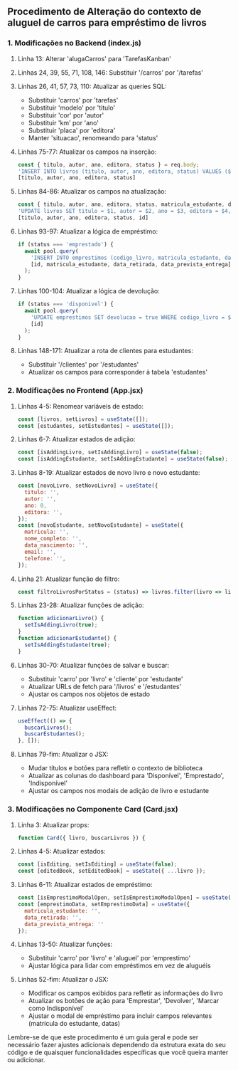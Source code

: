 
## Procedimento de Alteração do contexto de aluguel de carros para empréstimo de livros

### 1. Modificações no Backend (index.js)

1. Linha 13: Alterar 'alugaCarros' para 'TarefasKanban'

2. Linhas 24, 39, 55, 71, 108, 146: Substituir '/carros' por '/tarefas'

3. Linhas 26, 41, 57, 73, 110: Atualizar as queries SQL:
   - Substituir 'carros' por 'tarefas'
   - Substituir 'modelo' por 'titulo'
   - Substituir 'cor' por 'autor'
   - Substituir 'km' por 'ano'
   - Substituir 'placa' por 'editora'
   - Manter 'situacao', renomeando para 'status'

4. Linhas 75-77: Atualizar os campos na inserção:
   ```javascript
   const { titulo, autor, ano, editora, status } = req.body;
   'INSERT INTO livros (titulo, autor, ano, editora, status) VALUES ($1, $2, $3, $4, $5) RETURNING *',
   [titulo, autor, ano, editora, status]
   ```

5. Linhas 84-86: Atualizar os campos na atualização:
   ```javascript
   const { titulo, autor, ano, editora, status, matricula_estudante, data_retirada, data_prevista_entrega } = req.body;
   'UPDATE livros SET titulo = $1, autor = $2, ano = $3, editora = $4, status = $5 WHERE codigo = $6 RETURNING *',
   [titulo, autor, ano, editora, status, id]
   ```

6. Linhas 93-97: Atualizar a lógica de empréstimo:
   ```javascript
   if (status === 'emprestado') {
     await pool.query(
       'INSERT INTO emprestimos (codigo_livro, matricula_estudante, data_retirada, data_prevista_entrega) VALUES ($1, $2, $3, $4)',
       [id, matricula_estudante, data_retirada, data_prevista_entrega]
     );
   }
   ```

7. Linhas 100-104: Atualizar a lógica de devolução:
   ```javascript
   if (status === 'disponivel') {
     await pool.query(
       'UPDATE emprestimos SET devolucao = true WHERE codigo_livro = $1 AND devolucao = false',
       [id]
     );
   }
   ```

8. Linhas 148-171: Atualizar a rota de clientes para estudantes:
   - Substituir '/clientes' por '/estudantes'
   - Atualizar os campos para corresponder à tabela 'estudantes'

### 2. Modificações no Frontend (App.jsx)

1. Linhas 4-5: Renomear variáveis de estado:
   ```javascript
   const [livros, setLivros] = useState([]);
   const [estudantes, setEstudantes] = useState([]);
   ```

2. Linhas 6-7: Atualizar estados de adição:
   ```javascript
   const [isAddingLivro, setIsAddingLivro] = useState(false);
   const [isAddingEstudante, setIsAddingEstudante] = useState(false);
   ```

3. Linhas 8-19: Atualizar estados de novo livro e novo estudante:
   ```javascript
   const [novoLivro, setNovoLivro] = useState({
     titulo: '',
     autor: '',
     ano: 0,
     editora: '',
   });
   const [novoEstudante, setNovoEstudante] = useState({
     matricula: '',
     nome_completo: '',
     data_nascimento: '',
     email: '',
     telefone: '',
   });
   ```

4. Linha 21: Atualizar função de filtro:
   ```javascript
   const filtroLivrosPorStatus = (status) => livros.filter(livro => livro.status === status);
   ```

5. Linhas 23-28: Atualizar funções de adição:
   ```javascript
   function adicionarLivro() {
     setIsAddingLivro(true);
   }
   function adicionarEstudante() {
     setIsAddingEstudante(true);
   }
   ```

6. Linhas 30-70: Atualizar funções de salvar e buscar:
   - Substituir 'carro' por 'livro' e 'cliente' por 'estudante'
   - Atualizar URLs de fetch para '/livros' e '/estudantes'
   - Ajustar os campos nos objetos de estado

7. Linhas 72-75: Atualizar useEffect:
   ```javascript
   useEffect(() => {
     buscarLivros();
     buscarEstudantes();
   }, []);
   ```

8. Linhas 79-fim: Atualizar o JSX:
   - Mudar títulos e botões para refletir o contexto de biblioteca
   - Atualizar as colunas do dashboard para 'Disponível', 'Emprestado', 'Indisponível'
   - Ajustar os campos nos modais de adição de livro e estudante

### 3. Modificações no Componente Card (Card.jsx)

1. Linha 3: Atualizar props:
   ```javascript
   function Card({ livro, buscarLivros }) {
   ```

2. Linhas 4-5: Atualizar estados:
   ```javascript
   const [isEditing, setIsEditing] = useState(false);
   const [editedBook, setEditedBook] = useState({ ...livro });
   ```

3. Linhas 6-11: Atualizar estados de empréstimo:
   ```javascript
   const [isEmprestimoModalOpen, setIsEmprestimoModalOpen] = useState(false);
   const [emprestimoData, setEmprestimoData] = useState({
     matricula_estudante: '',
     data_retirada: '',
     data_prevista_entrega: ''
   });
   ```

4. Linhas 13-50: Atualizar funções:
   - Substituir 'carro' por 'livro' e 'aluguel' por 'emprestimo'
   - Ajustar lógica para lidar com empréstimos em vez de aluguéis

5. Linhas 52-fim: Atualizar o JSX:
   - Modificar os campos exibidos para refletir as informações do livro
   - Atualizar os botões de ação para 'Emprestar', 'Devolver', 'Marcar como Indisponível'
   - Ajustar o modal de empréstimo para incluir campos relevantes (matrícula do estudante, datas)

Lembre-se de que este procedimento é um guia geral e pode ser necessário fazer ajustes adicionais dependendo da estrutura exata do seu código e de quaisquer funcionalidades específicas que você queira manter ou adicionar.

